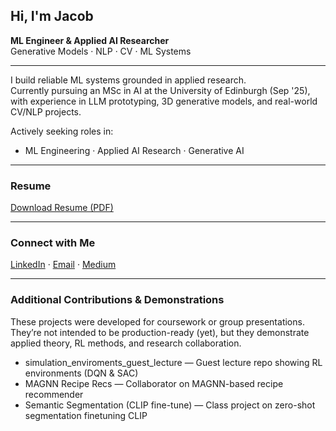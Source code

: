 ## Hi, I'm Jacob

**ML Engineer & Applied AI Researcher**  
Generative Models · NLP · CV · ML Systems

---

I build reliable ML systems grounded in applied research.  
Currently pursuing an MSc in AI at the University of Edinburgh (Sep '25),  
with experience in LLM prototyping, 3D generative models, and real-world CV/NLP projects.

Actively seeking roles in:
- ML Engineering · Applied AI Research · Generative AI

---

### Resume  
[Download Resume (PDF)](https://github.com/jakedugi/Jacob_Dugan_Resume/raw/main/Jacob_Dugan_Resume.pdf)

---

### Connect with Me  
[LinkedIn](https://www.linkedin.com/in/jakedugan) · [Email](mailto:jake@jakedugan.com) · [Medium](https://medium.com/@jakedugi)

---

### Additional Contributions & Demonstrations

These projects were developed for coursework or group presentations. They’re not intended to be production-ready (yet), but they demonstrate applied theory, RL methods, and research collaboration.

- simulation_enviroments_guest_lecture — Guest lecture repo showing RL environments (DQN & SAC)
- MAGNN Recipe Recs — Collaborator on MAGNN-based recipe recommender
- Semantic Segmentation (CLIP fine-tune) — Class project on zero-shot segmentation finetuning CLIP
